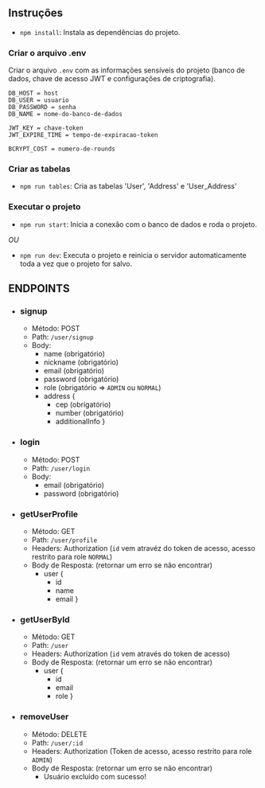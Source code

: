 ## Instruções

* `npm install`:
Instala as dependências do projeto.

### Criar o arquivo .env
Criar o arquivo `.env` com as informações sensíveis do projeto (banco de dados, chave de acesso JWT e configurações de criptografia).
```
DB_HOST = host
DB_USER = usuario
DB_PASSWORD = senha
DB_NAME = nome-do-banco-de-dados

JWT_KEY = chave-token
JWT_EXPIRE_TIME = tempo-de-expiracao-token

BCRYPT_COST = numero-de-rounds
```

### Criar as tabelas
* `npm run tables`:
Cria as tabelas 'User', 'Address' e 'User_Address'

### Executar o projeto

* `npm run start`: 
Inicia a conexão com o banco de dados e roda o projeto.

*OU*

* `npm run dev`:
Executa o projeto e reinicia o servidor automaticamente toda a vez que o projeto for salvo.

## ENDPOINTS 

* ### signup
  * Método: POST
  * Path: `/user/signup`
  * Body:
    * name (obrigatório)
    * nickname (obrigatório)
    * email (obrigatório)
    * password (obrigatório)
    * role (obrigatório => `ADMIN` ou `NORMAL`)
    * address {
      * cep (obrigatório)
      * number (obrigatório)
      * additionalInfo
    }

* ### login
  * Método: POST
  * Path: `/user/login`
  * Body:
    * email (obrigatório)
    * password (obrigatório)   

* ### getUserProfile
  * Método: GET
  * Path: `/user/profile`
  * Headers: Authorization (`id` vem atravéz do token de acesso, acesso restrito para role `NORMAL`)
  * Body de Resposta: (retornar um erro se não encontrar)
    * user {
        * id
        * name
        * email
    }

* ### getUserById
  * Método: GET
  * Path: `/user`
  * Headers: Authorization (`id` vem através do token de acesso)
  * Body de Resposta: (retornar um erro se não encontrar)
    * user {
        * id
        * email
        * role
    }

* ### removeUser
  * Método: DELETE
  * Path: `/user/:id`
  * Headers: Authorization (Token de acesso, acesso restrito para role `ADMIN`)
  * Body de Resposta: (retornar um erro se não encontrar)
    * Usuário excluído com sucesso!  